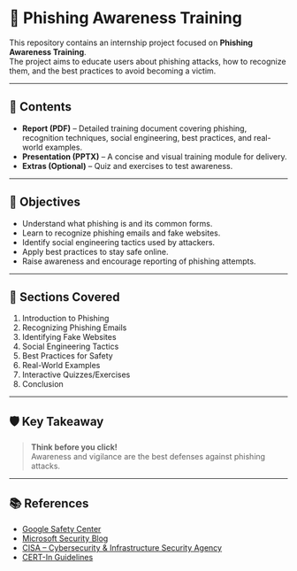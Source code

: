 # 🎯 Phishing Awareness Training

This repository contains an internship project focused on **Phishing Awareness Training**.  
The project aims to educate users about phishing attacks, how to recognize them, and the best practices to avoid becoming a victim.

---

## 📌 Contents
- **Report (PDF)** – Detailed training document covering phishing, recognition techniques, social engineering, best practices, and real-world examples.
- **Presentation (PPTX)** – A concise and visual training module for delivery.
- **Extras (Optional)** – Quiz and exercises to test awareness.

---

## 🎯 Objectives
- Understand what phishing is and its common forms.  
- Learn to recognize phishing emails and fake websites.  
- Identify social engineering tactics used by attackers.  
- Apply best practices to stay safe online.  
- Raise awareness and encourage reporting of phishing attempts.  

---

## 📖 Sections Covered
1. Introduction to Phishing  
2. Recognizing Phishing Emails  
3. Identifying Fake Websites  
4. Social Engineering Tactics  
5. Best Practices for Safety  
6. Real-World Examples  
7. Interactive Quizzes/Exercises  
8. Conclusion  

---

## 🛡️ Key Takeaway
> **Think before you click!**  
Awareness and vigilance are the best defenses against phishing attacks.  

---

## 📚 References
- [Google Safety Center](https://safety.google)  
- [Microsoft Security Blog](https://www.microsoft.com/security/blog)  
- [CISA – Cybersecurity & Infrastructure Security Agency](https://www.cisa.gov)  
- [CERT-In Guidelines](https://www.cert-in.org.in)  
